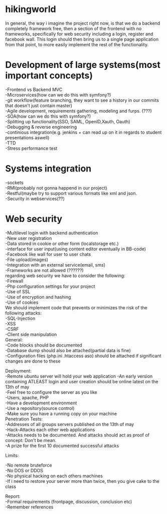 hikingworld<br />
===========

In general, the way i imagine the project right now, is that we do a backend completely framework free,
then a section of the frontend with no frameworks, specifically for web security including a login, register and facebook wall.
This login should then bring us to a single page application from that point, to more easily implement the rest of the functionality.


Development of large systems(most important concepts)<br />
===========
-Frontend vs Backend MVC<br />
-Microservices(how can we do this with symfony?)<br />
-git workflow(feature branching, they want to see a history in our commits that doesn't just contain master)<br />
-Agile development, requirements gathering, modeling and furps. (???)<br />
-SOA(how can we do this with symfony?)<br />
-Splitting up functionality(SSO, SAML, OpenID,Xauth, Oauth)<br />
-Debugging & reverse engineering<br />
-continious integration(e.g. jenkins + can read up on it in regards to student presentations aswell)<br />
-TTD<br />
-Stress performance test<br />



Systems integration<br />
============
-sockets<br />
-RMI(probably not gonna happend in our project)<br />
-Restful(maybe try to support various formats like xml and json.<br />
-Security in webservices(??)<br />



Web security<br />
============
-Multilevel login with backend authentication<br />
-New user registration<br />
-Data stored in cookie or other form (localstorage etc.)<br />
-interface for user input(using content editor eventually in BB-code)<br />
-Facebook like wall for user to user chats<br />
-File upload(images)<br />
-Integration with an external service(email, sms)<br />
-Frameworks are not allowed (??????)<br />
regarding web security we have to consider the following:<br />
-Firewall<br />
-Php configuration settings for your project<br />
-Use of SSL<br />
-Use of encryption and hashing<br />
-Use of cookies<br />
We should implement code that prevents or minimizes the risk of the following attacks:<br />
-SQL-Injection<br />
-XSS<br />
-CSRF<br />
-Client side manipulation<br />
General:<br />
-Code blocks should be documented<br />
-Database dump should also be attached(partial data is fine)<br />
-Configuration files (php.ini .htaccess aso) should be attached if significant changes are done to these<br />

Deployment:<br />
-Remote ubuntu server will hold your web application
    -An early version containing ATLEAST login and user creation should be online latest on the 13th of may<br />
-Feel free to configure the server as you like<br />
    -Users, apache, PHP<br />
-Have a development environment<br />
-Use a repository(source control)<br />
-Make sure you have a running copy on your machine<br />
Penetration Tests:<br />
-Addresses of all groups servers published on the 13th of may<br />
-Hack-Attacks each other web applications<br />
-Attacks needs to be documented. And attacks should act as proof of concept: Don't be mean.<br />
-A prize for the first 10 documented successful attacks<br />

Limits:<br />

-No remote bruteforce<br />
-No DOS or DDOS<br />
-No physical hacking on each others machines<br />
-If i need to restore your server more than twice, then you give cake to the class<br />

Report:<br />
-Formal requirements (frontpage, discussion, conclusion etc)<br />
-Remember references <br />


